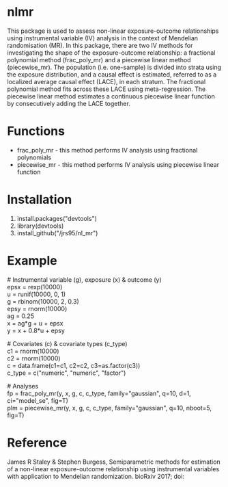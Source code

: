 # nlmr
This package is used to assess non-linear exposure-outcome relationships using instrumental variable (IV) analysis in the context of Mendelian randomisation (MR). In this package, there are two IV methods for investigating the shape of the exposure-outcome relationship: a fractional polynomial method (frac_poly_mr) and a piecewise linear method (piecewise_mr). The population (i.e. one-sample) is divided into strata using the exposure distribution, and a causal effect is estimated, referred to as a localized average causal effect (LACE), in each stratum. The fractional polynomial method fits across these LACE using meta-regression. The piecewise linear method estimates a continuous piecewise linear function by consecutively adding the LACE together. 

# Functions
* frac_poly_mr - this method performs IV analysis using fractional polynomials 
* piecewise_mr - this method performs IV analysis using piecewise linear function

# Installation
1. install.packages("devtools")
2. library(devtools) 
3. install_github("/jrs95/nl_mr")

# Example
\# Instrumental variable (g), exposure (x) & outcome (y)  
epsx = rexp(10000)  
u    = runif(10000, 0, 1)  
g    = rbinom(10000, 2, 0.3)  
epsy = rnorm(10000)  
ag = 0.25  
x = ag\*g + u + epsx  
y = x + 0.8\*u + epsy  

\# Covariates (c) & covariate types (c_type)  
c1 = rnorm(10000)  
c2 = rnorm(10000)  
c = data.frame(c1=c1, c2=c2, c3=as.factor(c3))  
c_type = c("numeric", "numeric", "factor")

\# Analyses  
fp = frac_poly_mr(y, x, g, c, c_type, family="gaussian", q=10, d=1, ci="model_se", fig=T)  
plm = piecewise_mr(y, x, g, c, c_type, family="gaussian", q=10, nboot=5, fig=T)

# Reference 
James R Staley & Stephen Burgess, Semiparametric methods for estimation of a non-linear exposure-outcome relationship using instrumental variables with application to Mendelian randomization. bioRxiv 2017; doi: 
